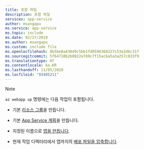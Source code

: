 ```yaml
---
title: 포함 파일
description: 포함 파일
services: app-service
author: msangapu
ms.service: app-service
ms.topic: include
ms.date: 02/27/2019
ms.author: msangapu
ms.custom: include file
ms.openlocfilehash: 8b5be0a438d9c5bb1fd0596368327c53a2d6c31f
ms.sourcegitcommit: 5f64710b2b0822e789c7f15acba5a3a257c033f9
ms.translationtype: HT
ms.contentlocale: ko-KR
ms.lasthandoff: 11/05/2020
ms.locfileid: "93405211"
---
```

> [!NOTE]
> `az webapp up` 명령에는 다음 작업이 포함됩니다.
>
>- 기본 [리소스 그룹](https://docs.microsoft.com/cli/azure/group?view=azure-cli-latest#az-group-create)을 만듭니다.
>
>- 기본 [App Service 계획](https://docs.microsoft.com/cli/azure/appservice/plan?view=azure-cli-latest#az-appservice-plan-create)을 만듭니다.
>
>- 지정된 이름으로 [앱을 만듭니다](https://docs.microsoft.com/cli/azure/webapp?view=azure-cli-latest#az-webapp-create).
>
>- 현재 작업 디렉터리에서 앱까지의 [배포 파일을 압축합니다](https://docs.microsoft.com/azure/app-service/deploy-zip).
>
